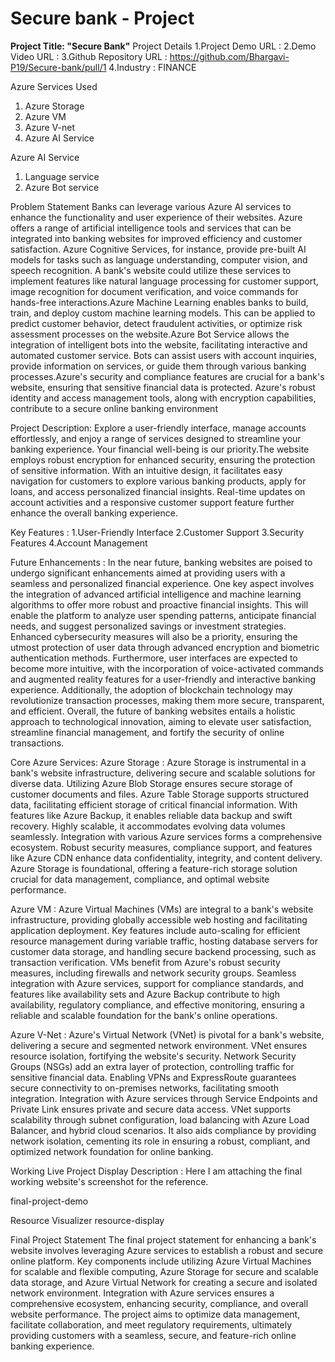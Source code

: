 # Secure bank - Project

**Project Title: "Secure Bank"**
Project Details
1.Project Demo URL : 
2.Demo Video URL : 
3.Github Repository URL : https://github.com/Bhargavi-P19/Secure-bank/pull/1
4.Industry : FINANCE

Azure Services Used
1. Azure Storage
2. Azure VM 
3. Azure V-net
4. Azure AI Service

Azure AI Service
1.	Language service
2.	Azure Bot service

Problem Statement
Banks can leverage various Azure AI services to enhance the functionality and user experience of their websites. Azure offers a range of artificial intelligence tools and services that can be integrated into banking websites for improved efficiency and customer satisfaction. Azure Cognitive Services, for instance, provide pre-built AI models for tasks such as language understanding, computer vision, and speech recognition. A bank's website could utilize these services to implement features like natural language processing for customer support, image recognition for document verification, and voice commands for hands-free interactions.Azure Machine Learning enables banks to build, train, and deploy custom machine learning models. This can be applied to predict customer behavior, detect fraudulent activities, or optimize risk assessment processes on the website.Azure Bot Service allows the integration of intelligent bots into the website, facilitating interactive and automated customer service. Bots can assist users with account inquiries, provide information on services, or guide them through various banking processes.Azure's security and compliance features are crucial for a bank's website, ensuring that sensitive financial data is protected. Azure's robust identity and access management tools, along with encryption capabilities, contribute to a secure online banking environment

Project Description:
Explore a user-friendly interface, manage accounts effortlessly, and enjoy a range of services designed to streamline your banking experience. Your financial well-being is our priority.The website employs robust encryption for enhanced security, ensuring the protection of sensitive information. With an intuitive design, it facilitates easy navigation for customers to explore various banking products, apply for loans, and access personalized financial insights. Real-time updates on account activities and a responsive customer support feature further enhance the overall banking experience.

Key Features :
1.User-Friendly Interface
2.Customer Support
3.Security Features
4.Account Management


Future Enhancements :
In the near future, banking websites are poised to undergo significant enhancements aimed at providing users with a seamless and personalized financial experience. One key aspect involves the integration of advanced artificial intelligence and machine learning algorithms to offer more robust and proactive financial insights. This will enable the platform to analyze user spending patterns, anticipate financial needs, and suggest personalized savings or investment strategies. Enhanced cybersecurity measures will also be a priority, ensuring the utmost protection of user data through advanced encryption and biometric authentication methods. Furthermore, user interfaces are expected to become more intuitive, with the incorporation of voice-activated commands and augmented reality features for a user-friendly and interactive banking experience. Additionally, the adoption of blockchain technology may revolutionize transaction processes, making them more secure, transparent, and efficient. Overall, the future of banking websites entails a holistic approach to technological innovation, aiming to elevate user satisfaction, streamline financial management, and fortify the security of online transactions.


Core Azure Services:
Azure Storage :
Azure Storage is instrumental in a bank's website infrastructure, delivering secure and scalable solutions for diverse data. Utilizing Azure Blob Storage ensures secure storage of customer documents and files. Azure Table Storage supports structured data, facilitating efficient storage of critical financial information. With features like Azure Backup, it enables reliable data backup and swift recovery. Highly scalable, it accommodates evolving data volumes seamlessly. Integration with various Azure services forms a comprehensive ecosystem. Robust security measures, compliance support, and features like Azure CDN enhance data confidentiality, integrity, and content delivery. Azure Storage is foundational, offering a feature-rich storage solution crucial for data management, compliance, and optimal website performance.

 

Azure VM :
Azure Virtual Machines (VMs) are integral to a bank's website infrastructure, providing globally accessible web hosting and facilitating application deployment. Key features include auto-scaling for efficient resource management during variable traffic, hosting database servers for customer data storage, and handling secure backend processing, such as transaction verification. VMs benefit from Azure's robust security measures, including firewalls and network security groups. Seamless integration with Azure services, support for compliance standards, and features like availability sets and Azure Backup contribute to high availability, regulatory compliance, and effective monitoring, ensuring a reliable and scalable foundation for the bank's online operations.


Azure V-Net :
Azure's Virtual Network (VNet) is pivotal for a bank's website, delivering a secure and segmented network environment. VNet ensures resource isolation, fortifying the website's security. Network Security Groups (NSGs) add an extra layer of protection, controlling traffic for sensitive financial data. Enabling VPNs and ExpressRoute guarantees secure connectivity to on-premises networks, facilitating smooth integration. Integration with Azure services through Service Endpoints and Private Link ensures private and secure data access. VNet supports scalability through subnet configuration, load balancing with Azure Load Balancer, and hybrid cloud scenarios. It also aids compliance by providing network isolation, cementing its role in ensuring a robust, compliant, and optimized network foundation for online banking.
 




Working Live Project Display
Description :
Here I am attaching the final working website's screenshot for the reference.
 

final-project-demo

Resource Visualizer
resource-display

Final Project Statement
The final project statement for enhancing a bank's website involves leveraging Azure services to establish a robust and secure online platform. Key components include utilizing Azure Virtual Machines for scalable and flexible computing, Azure Storage for secure and scalable data storage, and Azure Virtual Network for creating a secure and isolated network environment. Integration with Azure services ensures a comprehensive ecosystem, enhancing security, compliance, and overall website performance. The project aims to optimize data management, facilitate collaboration, and meet regulatory requirements, ultimately providing customers with a seamless, secure, and feature-rich online banking experience.
